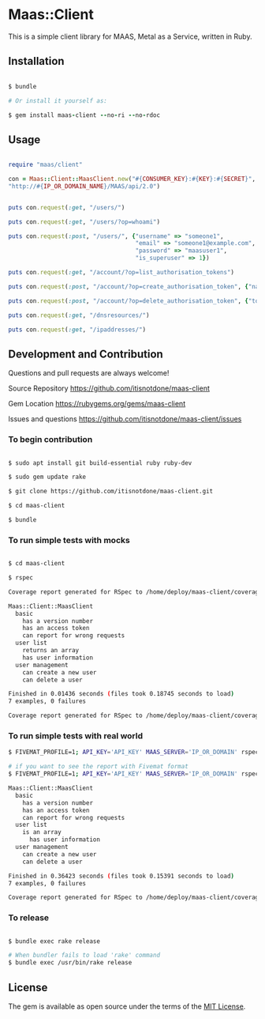 # Maas::Client

This is a simple client library for MAAS, Metal as a Service, written in Ruby.

## Installation

```ruby

$ bundle

# Or install it yourself as:

$ gem install maas-client --no-ri --no-rdoc

```

## Usage

```ruby

require "maas/client"

con = Maas::Client::MaasClient.new("#{CONSUMER_KEY}:#{KEY}:#{SECRET}",
"http://#{IP_OR_DOMAIN_NAME}/MAAS/api/2.0")


puts con.request(:get, "/users/")

puts con.request(:get, "/users/?op=whoami")

puts con.request(:post, "/users/", {"username" => "someone1",
                                    "email" => "someone1@example.com",
                                    "password" => "maasuser1",
                                    "is_superuser" => 1})

puts con.request(:get, "/account/?op=list_authorisation_tokens")

puts con.request(:post, "/account/?op=create_authorisation_token", {"name" => "mynewkey1"})

puts con.request(:post, "/account/?op=delete_authorisation_token", {"token_key" => "#{KEY}"})

puts con.request(:get, "/dnsresources/")

puts con.request(:get, "/ipaddresses/")

```

## Development and Contribution

Questions and pull requests are always welcome!

Source Repository
https://github.com/itisnotdone/maas-client

Gem Location
https://rubygems.org/gems/maas-client

Issues and questions
https://github.com/itisnotdone/maas-client/issues

### To begin contribution

```bash

$ sudo apt install git build-essential ruby ruby-dev

$ sudo gem update rake

$ git clone https://github.com/itisnotdone/maas-client.git

$ cd maas-client

$ bundle

```

### To run simple tests with mocks

```bash

$ cd maas-client

$ rspec

Coverage report generated for RSpec to /home/deploy/maas-client/coverage. 19 / 31 LOC (61.29%) covered.

Maas::Client::MaasClient
  basic
    has a version number
    has an access token
    can report for wrong requests
  user list
    returns an array
    has user information
  user management
    can create a new user
    can delete a user

Finished in 0.01436 seconds (files took 0.18745 seconds to load)
7 examples, 0 failures

Coverage report generated for RSpec to /home/deploy/maas-client/coverage. 19 / 31 LOC (61.29%) covered.
```

### To run simple tests with real world

```bash
$ FIVEMAT_PROFILE=1; API_KEY='API_KEY' MAAS_SERVER='IP_OR_DOMAIN' rspec

# if you want to see the report with Fivemat format
$ FIVEMAT_PROFILE=1; API_KEY='API_KEY' MAAS_SERVER='IP_OR_DOMAIN' rspec

Maas::Client::MaasClient
  basic
    has a version number
    has an access token
    can report for wrong requests
  user list
    is an array
      has user information
  user management
    can create a new user
    can delete a user

Finished in 0.36423 seconds (files took 0.15391 seconds to load)
7 examples, 0 failures

Coverage report generated for RSpec to /home/deploy/maas-client/coverage. 28 / 31 LOC (90.32%) covered.

```

### To release

```bash

$ bundle exec rake release

# When bundler fails to load 'rake' command
$ bundle exec /usr/bin/rake release

```

## License

The gem is available as open source under the terms of the [MIT License](http://opensource.org/licenses/MIT).


